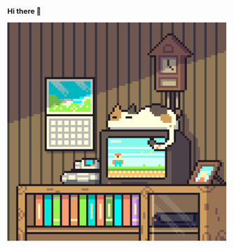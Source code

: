 ### Hi there 👋
![pc](https://github.com/LonelyTangzz/LonelyTangzz/blob/main/pc.gif)
<!--
**LonelyTangzz/LonelyTangzz** is a ✨ _special_ ✨ repository because its `README.md` (this file) appears on your GitHub profile.


- 🔭 I’m currently working on ...
- 🌱 I’m currently learning ...
- 👯 I’m looking to collaborate on ...
- 🤔 I’m looking for help with ...
- 💬 Ask me about ...
- 📫 How to reach me: ...
- 😄 Pronouns: ...
- ⚡ Fun fact: ...
-->
